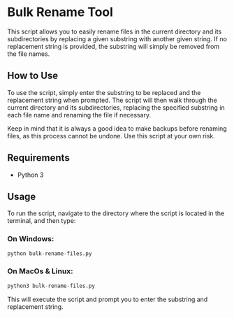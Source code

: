 # Bulk Rename Tool

This script allows you to easily rename files in the current directory and its subdirectories by replacing a given substring with another given string. If no replacement string is provided, the substring will simply be removed from the file names.

## How to Use

To use the script, simply enter the substring to be replaced and the replacement string when prompted. The script will then walk through the current directory and its subdirectories, replacing the specified substring in each file name and renaming the file if necessary.

Keep in mind that it is always a good idea to make backups before renaming files, as this process cannot be undone. Use this script at your own risk.

## Requirements

- Python 3

## Usage

To run the script, navigate to the directory where the script is located in the terminal, and then type:

### On Windows:
 ```python
 python bulk-rename-files.py
 ```
 
 ### On MacOs & Linux:
 ```python
 python3 bulk-rename-files.py
 ```

This will execute the script and prompt you to enter the substring and replacement string.
